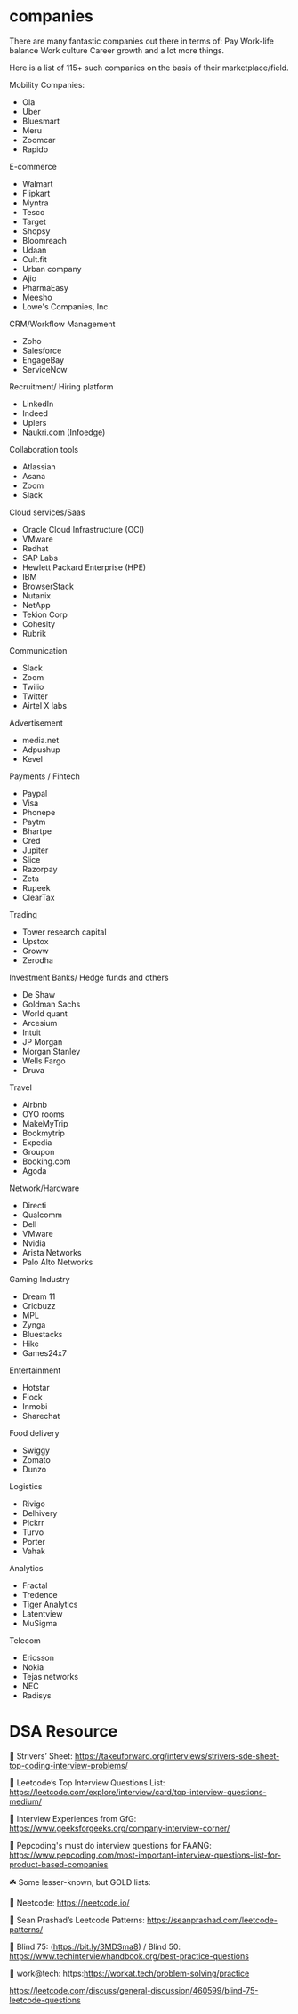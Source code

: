# companies

There are many fantastic companies out there in terms of:
Pay
Work-life balance
Work culture
Career growth
and a lot more things.

Here is a list of 115+ such companies on the basis of their marketplace/field. 

Mobility Companies:
- Ola
- Uber
- Bluesmart
- Meru
- Zoomcar
- Rapido

E-commerce
- Walmart
- Flipkart
- Myntra
- Tesco
- Target
- Shopsy
- Bloomreach
- Udaan
- Cult.fit
- Urban company
- Ajio
- PharmaEasy
- Meesho
- Lowe's Companies, Inc.


CRM/Workflow Management
- Zoho
- Salesforce
- EngageBay
- ServiceNow

Recruitment/ Hiring platform
- LinkedIn
- Indeed
- Uplers
- Naukri.com (Infoedge)

Collaboration tools
- Atlassian
- Asana
- Zoom
- Slack

Cloud services/Saas
- Oracle Cloud Infrastructure (OCI)
- VMware
- Redhat
- SAP Labs
- Hewlett Packard Enterprise (HPE)
- IBM
- BrowserStack
- Nutanix
- NetApp
- Tekion Corp
- Cohesity
- Rubrik

Communication
- Slack
- Zoom
- Twilio
- Twitter
- Airtel X labs


Advertisement
- media.net
- Adpushup
- Kevel

Payments / Fintech
- Paypal
- Visa
- Phonepe
- Paytm
- Bhartpe
- Cred
- Jupiter
- Slice
- Razorpay
- Zeta
- Rupeek
- ClearTax

Trading
- Tower research capital
- Upstox
- Groww
- Zerodha

Investment Banks/ Hedge funds and others
- De Shaw
- Goldman Sachs
- World quant
- Arcesium
- Intuit
- JP Morgan
- Morgan Stanley
- Wells Fargo
- Druva

Travel
- Airbnb
- OYO rooms
- MakeMyTrip
- Bookmytrip
- Expedia
- Groupon
- Booking.com
- Agoda

Network/Hardware
- Directi
- Qualcomm
- Dell
- VMware
- Nvidia
- Arista Networks
- Palo Alto Networks

Gaming Industry
- Dream 11
- Cricbuzz
- MPL
- Zynga
- Bluestacks
- Hike
- Games24x7

Entertainment
- Hotstar
- Flock
- Inmobi
- Sharechat

Food delivery
- Swiggy
- Zomato
- Dunzo

Logistics
- Rivigo
- Delhivery
- Pickrr
- Turvo
- Porter
- Vahak

Analytics
- Fractal
- Tredence
- Tiger Analytics
- Latentview 
- MuSigma

Telecom
- Ericsson 
- Nokia
- Tejas networks
- NEC
- Radisys


# DSA Resource


📍 Strivers’ Sheet: https://takeuforward.org/interviews/strivers-sde-sheet-top-coding-interview-problems/

📍 Leetcode’s Top Interview Questions List: https://leetcode.com/explore/interview/card/top-interview-questions-medium/

📍 Interview Experiences from GfG: https://www.geeksforgeeks.org/company-interview-corner/

📍 Pepcoding's must do interview questions for FAANG: https://www.pepcoding.com/most-important-interview-questions-list-for-product-based-companies


☘️ Some lesser-known, but GOLD lists:

📍 Neetcode: https://neetcode.io/

📍 Sean Prashad’s Leetcode Patterns: https://seanprashad.com/leetcode-patterns/

📍 Blind 75: (https://bit.ly/3MDSma8) / Blind 50: https://www.techinterviewhandbook.org/best-practice-questions

📍 work@tech: https:https://workat.tech/problem-solving/practice

https://leetcode.com/discuss/general-discussion/460599/blind-75-leetcode-questions
